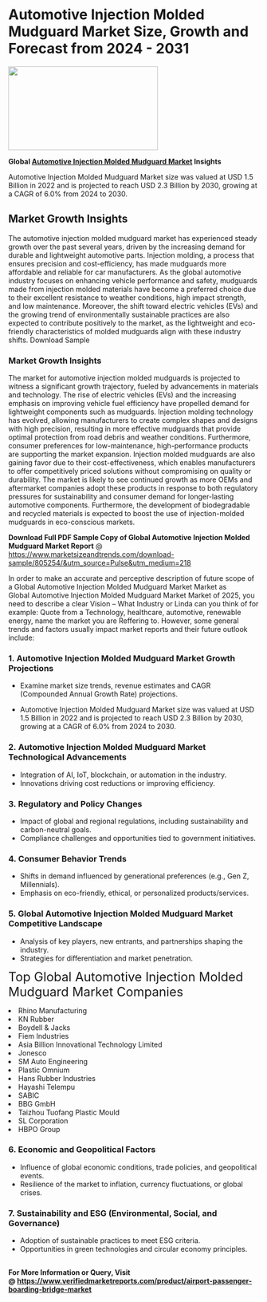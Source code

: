 <H1>Automotive Injection Molded Mudguard Market Size, Growth and Forecast from 2024 - 2031</H1><img class="aligncenter size-medium wp-image-584254" src="https://thirdeyenews.in/wp-content/uploads/2024/09/Global-Market-Research-300x168.jpeg" alt="" width="300" height="168" /><p><strong>Global&nbsp;<a href="https://www.marketsizeandtrends.com/download-sample/805254/&amp;utm_source=Pulse&amp;utm_medium=218">Automotive Injection Molded Mudguard Market</a> Insights</strong></p><p>Automotive Injection Molded Mudguard Market size was valued at USD 1.5 Billion in 2022 and is projected to reach USD 2.3 Billion by 2030, growing at a CAGR of 6.0% from 2024 to 2030.</p><p><h2>Market Growth Insights</h2> The automotive injection molded mudguard market has experienced steady growth over the past several years, driven by the increasing demand for durable and lightweight automotive parts. Injection molding, a process that ensures precision and cost-efficiency, has made mudguards more affordable and reliable for car manufacturers. As the global automotive industry focuses on enhancing vehicle performance and safety, mudguards made from injection molded materials have become a preferred choice due to their excellent resistance to weather conditions, high impact strength, and low maintenance. Moreover, the shift toward electric vehicles (EVs) and the growing trend of environmentally sustainable practices are also expected to contribute positively to the market, as the lightweight and eco-friendly characteristics of molded mudguards align with these industry shifts. Download Sample <h3>Market Growth Insights</h3> The market for automotive injection molded mudguards is projected to witness a significant growth trajectory, fueled by advancements in materials and technology. The rise of electric vehicles (EVs) and the increasing emphasis on improving vehicle fuel efficiency have propelled demand for lightweight components such as mudguards. Injection molding technology has evolved, allowing manufacturers to create complex shapes and designs with high precision, resulting in more effective mudguards that provide optimal protection from road debris and weather conditions. Furthermore, consumer preferences for low-maintenance, high-performance products are supporting the market expansion. Injection molded mudguards are also gaining favor due to their cost-effectiveness, which enables manufacturers to offer competitively priced solutions without compromising on quality or durability. The market is likely to see continued growth as more OEMs and aftermarket companies adopt these products in response to both regulatory pressures for sustainability and consumer demand for longer-lasting automotive components. Furthermore, the development of biodegradable and recycled materials is expected to boost the use of injection-molded mudguards in eco-conscious markets. </p><p><span class=""><strong>Download Full PDF Sample Copy of Global Automotive Injection Molded Mudguard Market Report</strong> @ <a href="https://www.marketsizeandtrends.com/download-sample/805254/&amp;utm_source=Pulse&amp;utm_medium=218" target="_blank">https://www.marketsizeandtrends.com/download-sample/805254/&amp;utm_source=Pulse&amp;utm_medium=218</a></span></p><p>In order to make an accurate and perceptive description of future scope of a Global&nbsp;Automotive Injection Molded Mudguard Market Market as Global&nbsp;Automotive Injection Molded Mudguard Market Market of 2025, you need to describe a clear Vision &ndash; What Industry or Linda can you think of for example: Quote from a Technology, healthcare, automotive, renewable energy, name the market you are Reffering to. However, some general trends and factors usually impact market reports and their future outlook include:</p><h3>1.&nbsp;<strong>Automotive Injection Molded Mudguard Market Growth Projections</strong></h3><ul><li>Examine market size trends, revenue estimates and CAGR (Compounded Annual Growth Rate) projections.</li><li><p>Automotive Injection Molded Mudguard Market size was valued at USD 1.5 Billion in 2022 and is projected to reach USD 2.3 Billion by 2030, growing at a CAGR of 6.0% from 2024 to 2030.</p></li></ul><h3>2.&nbsp;<strong>Automotive Injection Molded Mudguard Market Technological Advancements</strong></h3><ul><li>Integration of AI, IoT, blockchain, or automation in the industry.</li><li>Innovations driving cost reductions or improving efficiency.</li></ul><h3>3.&nbsp;<strong>Regulatory and Policy Changes</strong></h3><ul><li>Impact of global and regional regulations, including sustainability and carbon-neutral goals.</li><li>Compliance challenges and opportunities tied to government initiatives.</li></ul><h3>4.&nbsp;<strong>Consumer Behavior Trends</strong></h3><ul><li>Shifts in demand influenced by generational preferences (e.g., Gen Z, Millennials).</li><li>Emphasis on eco-friendly, ethical, or personalized products/services.</li></ul><h3>5.&nbsp;<strong>Global Automotive Injection Molded Mudguard Market Competitive Landscape</strong></h3><ul><li>Analysis of key players, new entrants, and partnerships shaping the industry.</li><li>Strategies for differentiation and market penetration.</li></ul><p data-pm-slice="1 1 []"><span style="color: inherit; font-family: inherit; font-size: 25px;">Top Global Automotive Injection Molded Mudguard Market Companies</span></p><div class="" data-test-id=""><p><li>Rhino Manufacturing</li><li> KN Rubber</li><li> Boydell & Jacks</li><li> Fiem Industries</li><li> Asia Billion Innovational Technology Limited</li><li> Jonesco</li><li> SM Auto Engineering</li><li> Plastic Omnium</li><li> Hans Rubber Industries</li><li> Hayashi Telempu</li><li> SABIC</li><li> BBG GmbH</li><li> Taizhou Tuofang Plastic Mould</li><li> SL Corporation</li><li> HBPO Group</li></p></div><h3>6.&nbsp;<strong>Economic and Geopolitical Factors</strong></h3><ul><li>Influence of global economic conditions, trade policies, and geopolitical events.</li><li>Resilience of the market to inflation, currency fluctuations, or global crises.</li></ul><h3>7.&nbsp;<strong>Sustainability and ESG (Environmental, Social, and Governance)</strong></h3><ul><li>Adoption of sustainable practices to meet ESG criteria.</li><li>Opportunities in green technologies and circular economy principles.</li></ul><h2><strong style="font-size: 14px;">For More Information or Query, Visit @&nbsp;</strong><a style="background-color: #ffffff; font-size: 14px;" href="https://www.marketsizeandtrends.com/report/automotive-injection-molded-mudguard-market/" target="_blank">https://www.verifiedmarketreports.com/product/airport-passenger-boarding-bridge-market</a></h2>
